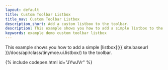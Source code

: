 ```yaml
---
layout: default
title: Custom Toolbar Listbox
title_nav: Custom Toolbar Listbox
description_short: Add a custom listbox to the toolbar.
description: This example shows you how to add a simple listbox to the toolbar of TinyMCE.
keywords: example demo custom toolbar listbox
---
```


This example shows you how to add a simple [listbox]({{ site.baseurl }}/docs/api/class/tinymce.ui.listbox/) to the toolbar.

{% include codepen.html id="JYwJVr" %}
